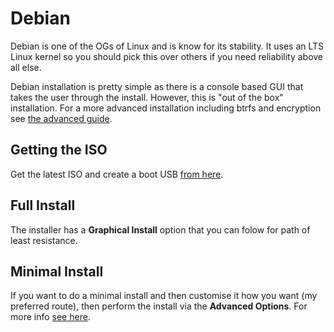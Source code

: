 # Debian

Debian is one of the OGs of Linux and is know for its stability. It uses an LTS Linux kernel so you should pick this over others if you need reliability above all else. 

Debian installation is pretty simple as there is a console based GUI that takes the user through the install. However, this is "out of the box" installation. For a more advanced installation including btrfs and encryption see [the advanced guide](./ADVANCED.md).

## Getting the ISO

Get the latest ISO and create a boot USB [from here](https://www.debian.org/download).

## Full Install

The installer has a **Graphical Install** option that you can folow for path of least resistance.

## Minimal Install

If you want to do a minimal install and then customise it how you want (my preferred route), then perform the install via the **Advanced Options**. For more info [see here](./ADVANCED.md).

